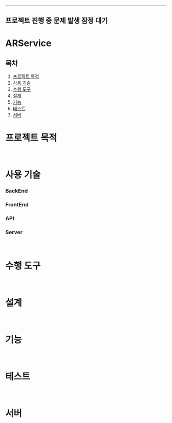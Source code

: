 ----------------------------------------------------
프로젝트 진행 중 문제 발생 
잠정 대기
---------------------------------------------------

# ARService


## 목차
   1. [프로젝트 목적](#프로젝트-목적)
   2. [사용 기술](#사용-기술)
   3. [수행 도구](#수행-도구)
   4. [설계](#설계)
   5. [기능](#기능)
   6. [테스트](#테스트)
   7. [서버](#서버)


# 프로젝트 목적

<br>

# 사용 기술


### BackEnd
    
### FrontEnd
    
    
### API
    
### Server

<br>

# 수행 도구

<br>

# 설계

<br>    

# 기능

<br>

# 테스트

<br>

# 서버

<br>

